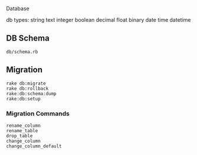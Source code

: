 Database

db types:
	string
	text
	integer
	boolean
	decimal
	float
	binary
	date
	time
	datetime

## DB Schema
	db/schema.rb

## Migration
	rake db:migrate
	rake db:rollback
	rake:db:schema:dump
	rake:db:setup

### Migration Commands
	rename_column
	rename_table
	drop_table
	change_column
	change_column_default







